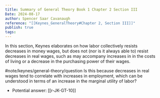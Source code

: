 ```yaml
---
title: Summary of General Theory Book 1 Chapter 2 Section III
Date: 2024-08-17
author: Spencer Saar Cavanaugh
reference: "[[Keynes_GeneralTheory#Chapter 2, Section III]]"
publish: true
tags:
---
```

In this section, Keynes elaborates on how labor collectively resists decreases in money wages, but does not (nor is it always able to) resist decreases in real wages, such as may accompany increases in in the costs of living or a decrease in the purchasing power of their wages.

#note/keynes/general-theory/question Is this because decreases in real wages tend to correlate with increases in employment, which can be understood in terms of an increase in the marginal utility of labor?

- Potential answer: [[r-JK-GT-10]]
